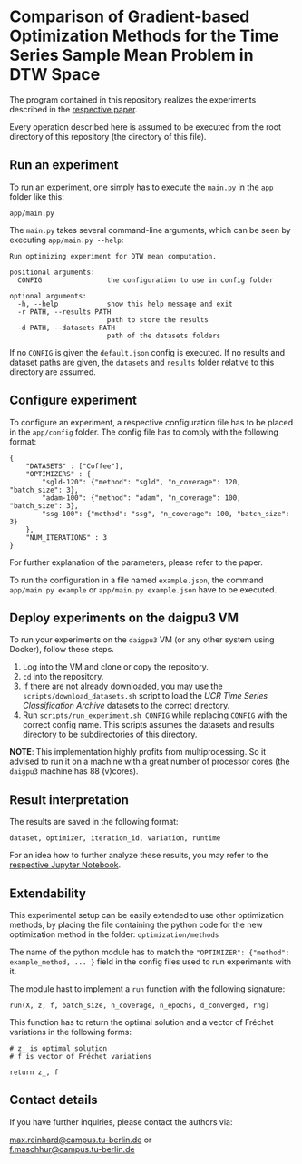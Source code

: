 # Comparison of Gradient-based Optimization Methods for the Time Series Sample Mean Problem in DTW Space

The program contained in this repository realizes the experiments described in the [respective paper](docs/paper.pdf).

Every operation described here is assumed to be executed from the root directory of this repository (the directory of this file).

## Run an experiment
To run an experiment, one simply has to execute the `main.py` in the `app` folder like this:

```
app/main.py
```

The `main.py` takes several command-line arguments, which can be seen by executing ```app/main.py --help```:

```
Run optimizing experiment for DTW mean computation.

positional arguments:
  CONFIG                the configuration to use in config folder

optional arguments:
  -h, --help            show this help message and exit
  -r PATH, --results PATH
                        path to store the results
  -d PATH, --datasets PATH
                        path of the datasets folders
```

If no `CONFIG` is given the `default.json` config is executed. If no results and dataset paths are given, the `datasets` and `results` folder relative to this directory are assumed.

## Configure experiment
To configure an experiment, a respective configuration file has to be placed in the `app/config` folder. The config file has to comply with the following format:

```
{
    "DATASETS" : ["Coffee"],
    "OPTIMIZERS" : {
        "sgld-120": {"method": "sgld", "n_coverage": 120, "batch_size": 3},
        "adam-100": {"method": "adam", "n_coverage": 100, "batch_size": 3},
        "ssg-100": {"method": "ssg", "n_coverage": 100, "batch_size": 3}
    },
    "NUM_ITERATIONS" : 3
}
```
For further explanation of the parameters, please refer to the paper.

To run the configuration in a file named `example.json`, the command `app/main.py example` or `app/main.py example.json` have to be executed.

## Deploy experiments on the daigpu3 VM
To run your experiments on the `daigpu3` VM (or any other system using Docker), follow these steps.

1. Log into the VM and clone or copy the repository.
2. `cd` into the repository.
3. If there are not already downloaded, you may use the `scripts/download_datasets.sh` script to load the *UCR Time Series Classification Archive* datasets to the correct directory.
4. Run `scripts/run_experiment.sh CONFIG` while replacing `CONFIG` with the correct config name. This scripts assumes the datasets and results directory to be subdirectories of this directory.

__NOTE__: This implementation highly profits from multiprocessing. So it advised to run it on a machine with a great number of processor cores (the `daigpu3` machine has 88 (v)cores).


## Result interpretation
The results are saved in the following format:
```
dataset, optimizer, iteration_id, variation, runtime
```
For an idea how to further analyze these results, you may refer to the [respective Jupyter Notebook](notebooks/explore_results.ipynb).


## Extendability
This experimental setup can be easily extended to use other optimization methods, by placing the file containing the python code for the new optimization method in the folder: `optimization/methods`

The name of the python module has to match the `"OPTIMIZER": {"method": example_method, ... }` field in the config files used to run experiments with it.

The module hast to implement a `run` function with the following signature:
```
run(X, z, f, batch_size, n_coverage, n_epochs, d_converged, rng)
```
This function has to return the optimal solution and a vector of Fréchet variations in the following forms:
```
# z_ is optimal solution
# f is vector of Fréchet variations

return z_, f
```

## Contact details
If you have further inquiries, please contact the authors via:

max.reinhard@campus.tu-berlin.de or  
f.maschhur@campus.tu-berlin.de



